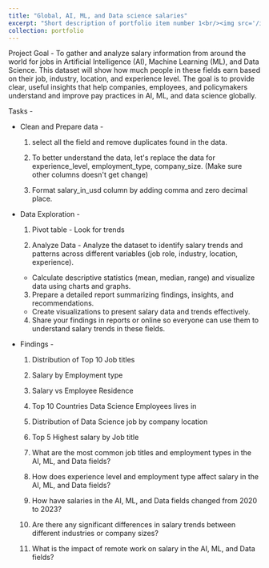 ```yaml
---
title: "Global, AI, ML, and Data science salaries"
excerpt: "Short description of portfolio item number 1<br/><img src='/images/500x300.png'>"
collection: portfolio
---
```

Project Goal - 
To gather and analyze salary information from around the world for jobs in Artificial Intelligence (AI), Machine Learning (ML), and Data Science. This dataset will show how much people in these fields earn based on their job, industry, location, and experience level. The goal is to provide clear, useful insights that help companies, employees, and policymakers understand and improve pay practices in AI, ML, and data science globally.

Tasks - 
* Clean and Prepare data - 

    1) select all the field and remove duplicates found in the data.


    2) To better understand the data, let's replace the data for experience_level, employment_type, company_size. (Make sure other columns doesn't get change)


    3) Format salary_in_usd column by adding comma and zero decimal place.

* Data Exploration - 

    1) Pivot table - Look for trends 

    2) Analyze Data - Analyze the dataset to identify salary trends and patterns across different variables (job role, industry, location, experience).
    * Calculate descriptive statistics (mean, median, range) and visualize data using charts and graphs.

    3) Prepare a detailed report summarizing findings, insights, and recommendations.
    * Create visualizations to present salary data and trends effectively.

    4) Share your findings in reports or online so everyone can use them to understand salary trends in these fields.

* Findings -

    1) Distribution of Top 10 Job titles

    2) Salary by Employment type

    3) Salary vs Employee Residence

    4) Top 10 Countries Data Science Employees lives in

    5) Distribution of Data Science job by company location

    6) Top 5 Highest salary by Job title

    7) What are the most common job titles and employment types in the AI, ML, and Data fields?

    8) How does experience level and employment type affect salary in the AI, ML, and Data fields?

    9) How have salaries in the AI, ML, and Data fields changed from 2020 to 2023?

    10) Are there any significant differences in salary trends between different industries or company sizes?

    11) What is the impact of remote work on salary in the AI, ML, and Data fields?



